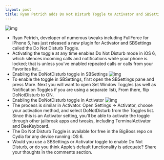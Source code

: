 ```yaml
---
layout: post
title: Ryan Petrich adds Do Not Disturb Toggle to Activator and SBSettings
---
```

![img](http://media.idownloadblog.com/wp-content/uploads/2013/02/Do-Not-Disturb-Toggles.jpg)
* Ryan Petrich, developer of numerous tweaks including FullForce for iPhone 5, has just released a new plugin for Activator and SBSettings called the Do Not Disturb Toggle.
* Activating the toggle at any time enables Do Not Disturb mode in iOS 6, which silences incoming calls and notifications while your phone is locked; that is unless you’ve enabled repeated calls or calls from your Favorites list…
* Enabling the DoNotDisturb toggle in SBSettings
![img](http://media.idownloadblog.com/wp-content/uploads/2013/02/SBSettings-Do-Not-Disturb.jpg)
* To enable the toggle in SBSettings, first open the SBSettings pane and press More. Next you will want to open Set Window Toggles (as well as Notification Toggles if you are using a separate list), From there, flip DoNotDisturb to ON.
* Enabling the DoNotDisturb toggle in Activator
![img](http://media.idownloadblog.com/wp-content/uploads/2013/02/Do-Not-Disturb-Activator.jpg)
* The process is similar in Activator. Open Settings → Activator, choose your activation method, and select DoNotDisturb from the Toggles list. Since this is an Activator setting, you’ll be able to activate the toggle through other jailbreak apps and tweaks, including TerminalActivator and BeeKeyboard.
* The Do Not Disturb Toggle is available for free in the BigBoss repo on Cydia for any device running iOS 6.
* Would you use a SBSettings or Activator toggle to enable Do Not Disturb, or do you think Apple’s default functionality is adequate? Share your thoughts in the comments section.

